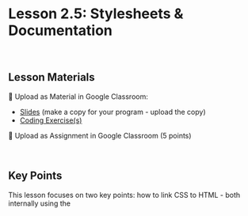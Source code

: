 # Lesson 2.5: Stylesheets & Documentation

<br>

## Lesson Materials

📖 Upload as Material in Google Classroom:
- [Slides](https://docs.google.com/presentation/d/1Wmhj0RgYIeeoZk3SnDExyx2_G9PBxrXO4xNptyVtdLc/copy) (make a copy for your program - upload the copy)
- [Coding Exercise(s)](https://github.com/Nextech-Catapults/int-u2l5-student-exercises)

📝 Upload as Assignment in Google Classroom (5 points)

<br>

## Key Points
This lesson focuses on two key points: how to link CSS to HTML - both internally using the <style> tag and externally using the <link> tag and it emphasizes the vital role of documentation in coding with hands-on practice.


- 👋 Welcome (5) : 
    -  Welcome the students and introduce the day's objectives, focusing on understanding documentation and working with stylesheets. <br><br>

- 🖍️ Stylesheets (10) : 
    - Teach students the basics of linking CSS to HTML both internally and externally.
        - Internal CSS: Explain how to use the <style> tag to include CSS directly in the HTML document.
        - External CSS: Teach how to link an external CSS file using the <link> tag inside the <head> tag.
    - Provide examples of linking both internal and external CSS.<br><br>

- 💻 Code Along (5) :
    - Guide students through the process of coding along with you in the code-along.html file.
    - As you write code, ensure the students are writing along with you, and provide support if needed.<br><br>

- 📑 Documentation (8) : 
    - Explain the importance and usage of documentation in software development.
    - Explain what documentation is and its role in understanding, using, and debugging code.
    - Introduce the Code Nation Coding Guides and W3Schools as valuable resources.
    - Highlight Bootstrap, a CSS framework, and how to import it using the <link> tag. <br><br>

- 💻 Code Solo (12) : 
    - Allow students to practice individually by following tasks related to Bootstrap in the code-solo.html file.
    - Guide students to getbootstrap.com and instruct them on the tasks. Provide support if needed. <br><br>

- ✨ Exit Ticket & Shout Outs (5)
    - Wrap up the lesson and collect feedback.
    - Direct students to Lesson 2.5 - Stylesheets & Documentation Exit Ticket in Google Classroom.
    - Acknowledge and celebrate students' efforts and achievements.
    - Push Work from Replit to GitHub
    - Ensure students have submitted their exit tickets. <br><br>


## Common Misconceptions
1. **Misconception**: Internal and external CSS are the same thing.
   - **Clarification**: Internal CSS is embedded directly within an HTML file, using the `<style>` tag. External CSS is stored in a separate file and linked to the HTML file with the `<link>` tag. External CSS allows for consistency across multiple pages, whereas internal CSS only affects the file it's located in.

2. **Misconception**: Documentation is only for those who write the code.
   - **Clarification**: Documentation serves multiple purposes, including helping others understand, use, debug, and collaborate on the code. It's an essential resource for anyone working with the code, not just the original author.

3. **Misconception**: Linking to an external CSS file is complicated and requires special tools.
   - **Clarification**: Linking to an external CSS file is done with a simple `<link>` tag within the HTML's `<head>` section. No special tools are required, and it allows for more modular and maintainable code.

4. **Misconception**: Using resources like W3Schools or Bootstrap is cheating or unprofessional.
   - **Clarification**: Utilizing documentation and frameworks like Bootstrap is a standard practice in the industry. They help developers work more efficiently and learn new skills. It's not considered cheating; it's part of the job.

5. **Misconception**: All styles have to be written from scratch, and using a framework like Bootstrap limits creativity.
   - **Clarification**: Frameworks like Bootstrap provide a starting point and can significantly speed up development. They don't limit creativity but allow developers to build on a solid foundation. Custom styles can always be added to override or supplement the framework's styles.

## Additional Materials
- n/a
